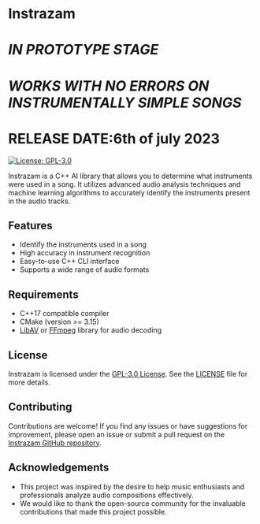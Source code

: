 # Instrazam
# ***IN PROTOTYPE STAGE***
# ***WORKS WITH NO ERRORS ON INSTRUMENTALLY SIMPLE SONGS***
# ****RELEASE DATE:6th of july 2023****

[![License: GPL-3.0](https://img.shields.io/badge/License-GPL%203.0-blue.svg)](https://opensource.org/licenses/GPL-3.0)

Instrazam is a C++ AI library that allows you to determine what instruments were used in a song. It utilizes advanced audio analysis techniques and machine learning algorithms to accurately identify the instruments present in the audio tracks.

## Features

- Identify the instruments used in a song
- High accuracy in instrument recognition
- Easy-to-use C++ CLI interface
- Supports a wide range of audio formats

## Requirements

- C++17 compatible compiler
- CMake (version >= 3.15)
- [LibAV](https://libav.org/) or [FFmpeg](https://ffmpeg.org/) library for audio decoding

## License

Instrazam is licensed under the [GPL-3.0 License](https://opensource.org/licenses/GPL-3.0). See the [LICENSE](LICENSE) file for more details.

## Contributing

Contributions are welcome! If you find any issues or have suggestions for improvement, please open an issue or submit a pull request on the [Instrazam GitHub repository](https://github.com/Sorzus-michael/Instrazam).

## Acknowledgements

- This project was inspired by the desire to help music enthusiasts and professionals analyze audio compositions effectively.
- We would like to thank the open-source community for the invaluable contributions that made this project possible.




